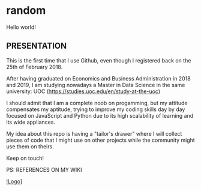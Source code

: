 # random

Hello world!

## PRESENTATION

This is the first time that I use Github, even though I registered back on the 25th of February 2018.

After having graduated on Economics and Business Administration in 2018 and 2019, I am studying nowadays a Master in Data Science in the same university: UOC (https://studies.uoc.edu/en/study-at-the-uoc)

I should admit that I am a complete noob on progamming, but my attitude compensates my aptitude, trying to improve my coding skills day by day focused on JavaScript and Python due to its high scalability of learning and its wide appliances.

My idea about this repo is having a "tailor's drawer" where I will collect pieces of code that I might use on other projects while the community might use them on theirs.

Keep on touch!

PS: REFERENCES ON MY WIKI

[!Logo](/profile.png)]
